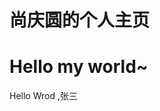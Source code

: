 
<html lang="en">
<head>
    <meta charset="UTF-8">
    <title>yaorongke</title>
</head>
<body>
    <h1>尚庆圆的个人主页</h1>
    <h1>Hello my world~</h1>
    <p>Hello Wrod ,张三</p>
</body>
</html>
